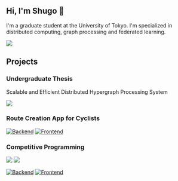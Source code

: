 ## Hi, I'm Shugo 👋
I'm a graduate student at the University of Tokyo. I'm specialized in distributed computing, graph processing and federated learning.

<!-- <a href="https://github.com/shugo256">
  <img align="top" src="https://github-readme-stats.vercel.app/api?username=shugo256&count_private=true&show_icons=true&theme=graywhite" />
</a>
<a href="https://github.com/shugo256">
  <img align="top" src="https://github-readme-stats.vercel.app/api/top-langs/?username=shugo256&langs_count=4&count_private=true&theme=graywhite" />
</a>

<br />
<br /> -->

![](https://github-readme-stats.vercel.app/api/top-langs/?username=shugo256&layout=compact&langs_count=4&theme=graywhite)

## Projects
### Undergraduate Thesis
Scalable and Efficient Distributed Hypergraph Processing System

[![](https://github-readme-stats.vercel.app/api/pin/?username=shugo256&repo=GeminiGraph&show_icons=true&theme=graywhite)](https://github.com/shugo256/GeminiGraph)

### Route Creation App for Cyclists

[![Backend](https://github-readme-stats.vercel.app/api/pin/?username=team-azb&repo=route-bucket-backend&show_icons=true&theme=graywhite)](https://github.com/team-azb/route-bucket-backend)
[![Frontend](https://github-readme-stats.vercel.app/api/pin/?username=team-azb&repo=route-bucket-frontend&show_icons=true&theme=graywhite)](https://github.com/team-azb/route-bucket-frontend)

### Competitive Programming
[![](https://cp-logo.vercel.app/atcoder/shugo256)](https://atcoder.jp/users/shugo256?lang=en) 
[![](https://cp-logo.vercel.app/codeforces/shugo256)](https://codeforces.com/profile/shugo256)

[![Backend](https://github-readme-stats.vercel.app/api/pin/?username=shugo256&repo=AlgorithmLibrary&show_icons=true&theme=graywhite)](https://github.com/shugo256/AlgorithmLibrary)
[![Frontend](https://github-readme-stats.vercel.app/api/pin/?username=shugo256&repo=AtCoder&show_icons=true&theme=graywhite)](https://github.com/shugo256/AtCoder)

<!--
**shugo256/shugo256** is a ✨ _special_ ✨ repository because its `README.md` (this file) appears on your GitHub profile.

Here are some ideas to get you started:

- 🔭 I’m currently working on ...
- 🌱 I’m currently learning ...
- 👯 I’m looking to collaborate on ...
- 🤔 I’m looking for help with ...
- 💬 Ask me about ...
- 📫 How to reach me: ...
- 😄 Pronouns: ...
- ⚡ Fun fact: ...
-->
